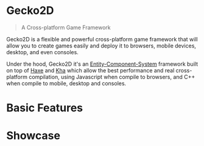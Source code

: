 # Gecko2D 

> A Cross-platform Game Framework

Gecko2D is a flexible and powerful cross-platform game framework that will allow you to create games easily and deploy it
to browsers, mobile devices, desktop, and even consoles.

Under the hood, Gecko2D it's an [Entity-Component-System](https://en.wikipedia.org/wiki/Entity%E2%80%93component%E2%80%93system) framework built on top of [Haxe](http://haxe.org) and [Kha](http://kha.tech) which allow the best performance and real cross-platform
compilation, using Javascript when compile to browsers, and C++ when compile to mobile, desktop and consoles.

# Basic Features

# Showcase